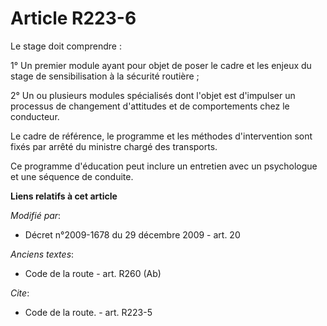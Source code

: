 # Article R223-6

Le stage doit comprendre : 

1° Un premier module ayant pour objet de poser le cadre et les enjeux du stage de sensibilisation à la sécurité routière ; 

2° Un ou plusieurs modules spécialisés dont l'objet est d'impulser un processus de changement d'attitudes et de comportements
chez le conducteur. 

Le cadre de référence, le programme et les méthodes d'intervention sont fixés par arrêté du ministre chargé des transports. 

Ce programme d'éducation peut inclure un entretien avec un psychologue et une séquence de conduite.

**Liens relatifs à cet article**

_Modifié par_:

  - Décret n°2009-1678 du 29 décembre 2009 - art. 20

_Anciens textes_:

  - Code de la route - art. R260 (Ab)

_Cite_:

  - Code de la route. - art. R223-5
